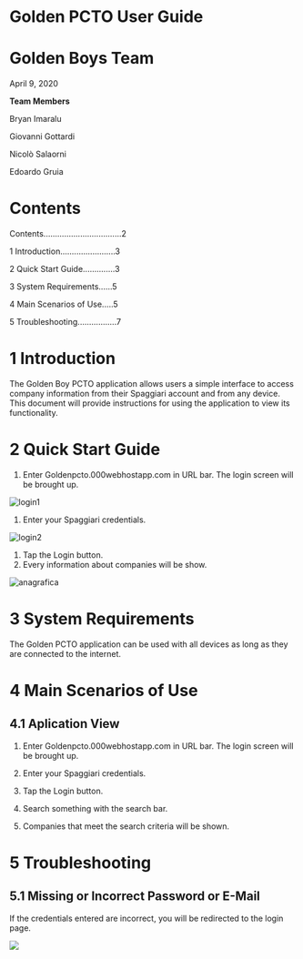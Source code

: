 # **Golden PCTO User Guide**

# **Golden Boys Team**

April 9, 2020

**Team Members**

Bryan Imaralu

Giovanni Gottardi

Nicolò Salaorni

Edoardo Gruia

# Contents

Contents..................................2

1 Introduction........................3

2 Quick Start Guide..............3

3 System Requirements......5

4 Main Scenarios of Use.....5

5 Troubleshooting.................7

# 1 Introduction

The Golden Boy PCTO application allows users a simple interface to access company information from their Spaggiari account and from any device. This document will provide instructions for using the application to view its functionality.

# 2 Quick Start Guide

1. Enter Goldenpcto.000webhostapp.com in URL bar. The login screen will be brought up.

![login1](https://user-images.githubusercontent.com/57890096/79437407-6f933700-7fd2-11ea-8056-8a5a9694269c.JPG)

1. Enter your Spaggiari credentials.

![login2](https://user-images.githubusercontent.com/57890096/79437643-c731a280-7fd2-11ea-9df9-c4f5be9d2766.JPG)

1. Tap the Login button.
2. Every information about companies will be show.

![anagrafica](https://user-images.githubusercontent.com/57890096/79437793-f516e700-7fd2-11ea-8758-d069c40e4725.JPG)

# 3 System Requirements

The Golden PCTO application can be used with all devices as long as they are connected to the internet.

# 4 Main Scenarios of Use

## 4.1 Aplication View

1. Enter Goldenpcto.000webhostapp.com in URL bar. The login screen will be brought up.
2. Enter your Spaggiari credentials.
3. Tap the Login button.
4. Search something with the search bar.

1. Companies that meet the search criteria will be shown.

# 5 Troubleshooting

## 5.1 Missing or Incorrect Password or E-Mail

If the credentials entered are incorrect, you will be redirected to the login page.

![](RackMultipart20200416-4-1sj5h06_html_ddc01d890e1f2a69.png)
